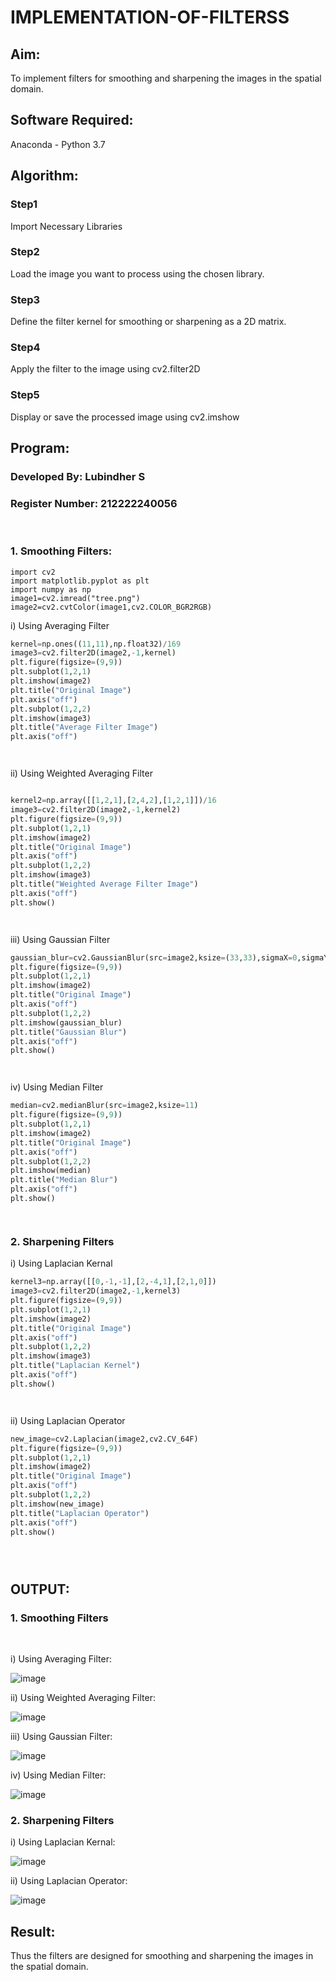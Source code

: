 # IMPLEMENTATION-OF-FILTERSS
## Aim:
To implement filters for smoothing and sharpening the images in the spatial domain.

## Software Required:
Anaconda - Python 3.7

## Algorithm:
### Step1
 Import Necessary Libraries

### Step2
Load the image you want to process using the chosen library.

### Step3
Define the filter kernel for smoothing or sharpening as a 2D matrix.

### Step4
Apply the filter to the image using cv2.filter2D

### Step5
Display or save the processed image using cv2.imshow

## Program:
### Developed By:  Lubindher S
### Register Number: 212222240056
</br>

### 1. Smoothing Filters:
```
import cv2
import matplotlib.pyplot as plt
import numpy as np
image1=cv2.imread("tree.png")
image2=cv2.cvtColor(image1,cv2.COLOR_BGR2RGB)
```
i) Using Averaging Filter
```Python
kernel=np.ones((11,11),np.float32)/169
image3=cv2.filter2D(image2,-1,kernel)
plt.figure(figsize=(9,9))
plt.subplot(1,2,1)
plt.imshow(image2)
plt.title("Original Image")
plt.axis("off")
plt.subplot(1,2,2)
plt.imshow(image3)
plt.title("Average Filter Image")
plt.axis("off")




```
ii) Using Weighted Averaging Filter
```Python

kernel2=np.array([[1,2,1],[2,4,2],[1,2,1]])/16
image3=cv2.filter2D(image2,-1,kernel2)
plt.figure(figsize=(9,9))
plt.subplot(1,2,1)
plt.imshow(image2)
plt.title("Original Image")
plt.axis("off")
plt.subplot(1,2,2)
plt.imshow(image3)
plt.title("Weighted Average Filter Image")
plt.axis("off")
plt.show()




```
iii) Using Gaussian Filter
```Python
gaussian_blur=cv2.GaussianBlur(src=image2,ksize=(33,33),sigmaX=0,sigmaY=0)
plt.figure(figsize=(9,9))
plt.subplot(1,2,1)
plt.imshow(image2)
plt.title("Original Image")
plt.axis("off")
plt.subplot(1,2,2)
plt.imshow(gaussian_blur)
plt.title("Gaussian Blur")
plt.axis("off")
plt.show()




```

iv) Using Median Filter
```Python
median=cv2.medianBlur(src=image2,ksize=11)
plt.figure(figsize=(9,9))
plt.subplot(1,2,1)
plt.imshow(image2)
plt.title("Original Image")
plt.axis("off")
plt.subplot(1,2,2)
plt.imshow(median)
plt.title("Median Blur")
plt.axis("off")
plt.show()




```

### 2. Sharpening Filters
i) Using Laplacian Kernal
```Python
kernel3=np.array([[0,-1,-1],[2,-4,1],[2,1,0]])
image3=cv2.filter2D(image2,-1,kernel3)
plt.figure(figsize=(9,9))
plt.subplot(1,2,1)
plt.imshow(image2)
plt.title("Original Image")
plt.axis("off")
plt.subplot(1,2,2)
plt.imshow(image3)
plt.title("Laplacian Kernel")
plt.axis("off")
plt.show()




```
ii) Using Laplacian Operator
```Python
new_image=cv2.Laplacian(image2,cv2.CV_64F)
plt.figure(figsize=(9,9))
plt.subplot(1,2,1)
plt.imshow(image2)
plt.title("Original Image")
plt.axis("off")
plt.subplot(1,2,2)
plt.imshow(new_image)
plt.title("Laplacian Operator")
plt.axis("off")
plt.show()





```

## OUTPUT:
### 1. Smoothing Filters
</br>

i) Using Averaging Filter:

![image](https://github.com/Jayakrishnan22003251/IMPLEMENTATION-OF-FILTERSS/assets/120232371/984a5bc8-982b-4466-990a-9f30329cd24a)


ii) Using Weighted Averaging Filter:

![image](https://github.com/Jayakrishnan22003251/IMPLEMENTATION-OF-FILTERSS/assets/120232371/6f278e0a-1ece-4865-a067-0688be544341)


iii) Using Gaussian Filter:

![image](https://github.com/Jayakrishnan22003251/IMPLEMENTATION-OF-FILTERSS/assets/120232371/6829c20d-31ec-4fdf-8f01-8f1d364be383)




iv) Using Median Filter:

![image](https://github.com/Jayakrishnan22003251/IMPLEMENTATION-OF-FILTERSS/assets/120232371/1b40067a-cd85-46ed-a129-0724f3a70f9b)




### 2. Sharpening Filters


i) Using Laplacian Kernal:

![image](https://github.com/Jayakrishnan22003251/IMPLEMENTATION-OF-FILTERSS/assets/120232371/49ff6c70-578b-4c50-8300-e71ba9d63987)



ii) Using Laplacian Operator:

![image](https://github.com/Jayakrishnan22003251/IMPLEMENTATION-OF-FILTERSS/assets/120232371/b82857c3-6691-466e-951c-f1063731e78c)



## Result:
Thus the filters are designed for smoothing and sharpening the images in the spatial domain.
